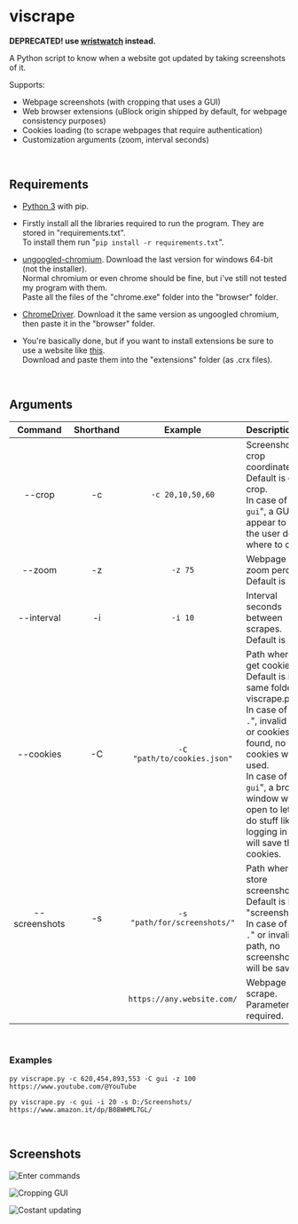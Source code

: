 # viscrape
**DEPRECATED! use [wristwatch](https://github.com/zWolfrost/wristwatch) instead.**

A Python script to know when a website got updated by taking screenshots of it.

Supports:
- Webpage screenshots (with cropping that uses a GUI)
- Web browser extensions (uBlock origin shipped by default, for webpage consistency purposes)
- Cookies loading (to scrape webpages that require authentication)
- Customization arguments (zoom, interval seconds)

&nbsp;
## Requirements
- [Python 3](https://www.python.org/downloads/) with pip.

- Firstly install all the libraries required to run the program. They are stored in "requirements.txt".<br>
To install them run "`pip install -r requirements.txt`".

- [ungoogled-chromium](https://ungoogled-software.github.io/ungoogled-chromium-binaries/releases/windows/64bit/). Download the last version for windows 64-bit (not the installer).<br>
Normal chromium or even chrome should be fine, but i've still not tested my program with them.<br>
Paste all the files of the "chrome.exe" folder into the "browser" folder.

- [ChromeDriver](https://chromedriver.chromium.org/downloads). Download it the same version as ungoogled chromium, then paste it in the "browser" folder.

- You're basically done, but if you want to install extensions be sure to use a website like [this](https://standaloneinstaller.com/online-tools/crx-downloader).<br>Download and paste them into the "extensions" folder (as .crx files).

&nbsp;
## Arguments

| Command       | Shorthand | Example                      | Description
|:-:            |:-:        | :-:                          |:-
| --crop        | -c        | `-c 20,10,50,60`             | Screenshot crop coordinates. Default is don't crop.<br>In case of "`-c gui`", a GUI will appear to let the user decide where to crop.
| --zoom        | -z        | `-z 75`                      | Webpage zoom percent. Default is 100.
| --interval    | -i        | `-i 10`                      | Interval seconds between scrapes. Default is 20.
| --cookies     | -C        | `-C "path/to/cookies.json"`  | Path where to get cookies. Default is in the same folder of viscrape.py.<br>In case of "`-C .`", invalid path or cookies not found, no cookies will be used.<br>In case of "`-C gui`", a browser window will open to let you do stuff like logging in and will save the cookies.
| --screenshots | -s        | `-s "path/for/screenshots/"` | Path where to store screenshots. Default is in "screenshots/".<br>In case of "`-s .`" or invalid path, no screenshots will be saved.
|               |           | `https://any.website.com/`   | Webpage to scrape. Parameter required.

&nbsp;
### Examples
```
py viscrape.py -c 620,454,893,553 -C gui -z 100 https://www.youtube.com/@YouTube
```
```
py viscrape.py -c gui -i 20 -s D:/Screenshots/ https://www.amazon.it/dp/B08WHML7GL/
```

&nbsp;
## Screenshots

![Enter commands](https://i.imgur.com/GzLNeIy.png)

![Cropping GUI](https://i.imgur.com/JsOf1jd.png)

![Costant updating](https://i.imgur.com/MnX1xY6.png)
